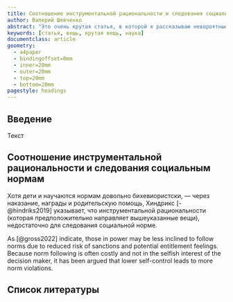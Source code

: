 ```yaml
---
title: Соотношение инструментальной рациональности и следования социальным нормам 
author: Валерий Шевченко
abstract: "Это очень крутая статья, в которой я рассказываю невороятные вещи. Просто невообразимо прекрасные и удивительные."
keywords: [статья, вещь, крутая вещь, наука]
documentclass: article
geometry:
  - a4paper
  - bindingoffset=0mm
  - inner=20mm
  - outer=20mm
  - top=20mm
  - bottom=20mm
pagestyle: headings
---
```


## Введение

Текст

## Соотношение инструментальной рациональности и следования социальным нормам

Хотя дети и научаются нормам довольно бихевиористски, — через наказание, награды и родительскую помощь, Хиндрикс [-@hindriks2019] указывает, что инструментальной рациональности (которая предположительно направляет вышеуказанные вещи), недостаточно для следования социальной норме.

As [@gross2022] indicate, those in power may be less inclined to follow norms due to reduced risk of sanctions and potential entitlement feelings. Because norm following is often costly and not in the selfish interest of the decision maker, it has been argued that lower self-control leads to more norm violations.

## Список литературы



